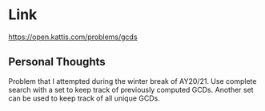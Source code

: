 # Link

https://open.kattis.com/problems/gcds

## Personal Thoughts

Problem that I attempted during the winter break of AY20/21. Use complete search with a set to keep track of previously computed GCDs. Another set can be used to keep track of all unique GCDs.

